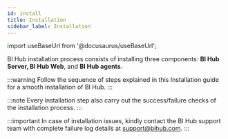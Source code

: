 ```yaml
---
id: install
title: Installation
sidebar_label: Installation
---
```


import useBaseUrl from '@docusaurus/useBaseUrl';

BI Hub installation process consists of installing three components: **BI Hub Server, BI Hub Web**, and **BI Hub agents**.

:::warning
Follow the sequence of steps explained in this Installation guide for a smooth installation of BI Hub.
:::

:::note
Every installation step also carry out the success/failure checks of the installation process.
:::

:::important
In case of installation issues, kindly contact the BI Hub support team with complete failure log details at support@bihub.com.
:::
